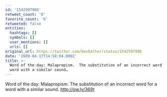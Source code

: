 ```yaml
---
id: '1542597986'
retweet_count: '0'
favorite_count: '0'
retweeted: false
entities:
  hashtags: []
  symbols: []
  user_mentions: []
  urls: []
original_url: https://twitter.com/benbalter/status/1542597986
date: '2009-04-17T14:58:04.000Z'
title: >-
  Word of the day: Malapropism.  The substitution of an incorrect word for a
  word with a similar sound…
---
```


Word of the day: Malapropism.  The substitution of an incorrect word for a word with a similar sound. http://ow.ly/369t